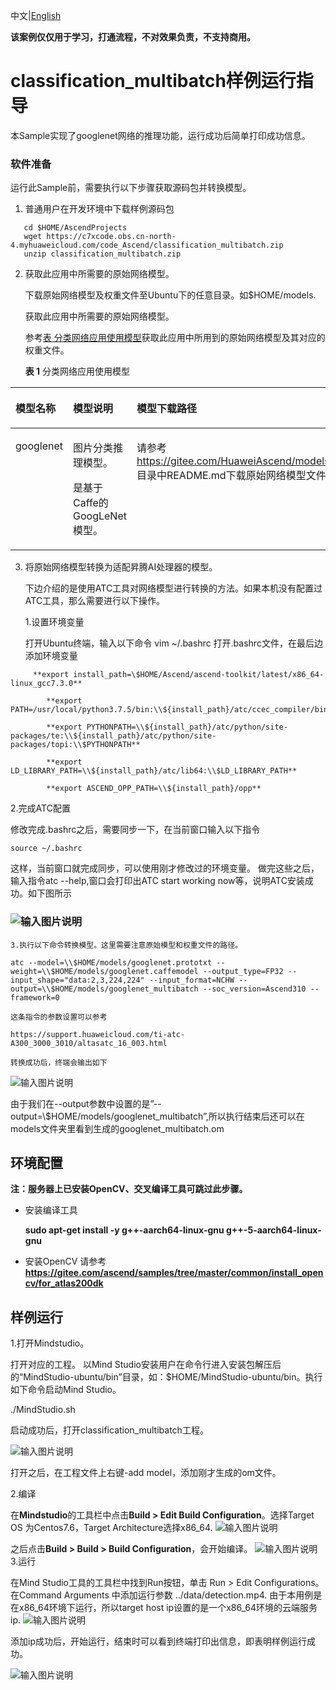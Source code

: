 中文|[English](README_EN.md)

**该案例仅仅用于学习，打通流程，不对效果负责，不支持商用。**

# classification_multibatch样例运行指导

本Sample实现了googlenet网络的推理功能，运行成功后简单打印成功信息。

### 软件准备

运行此Sample前，需要执行以下步骤获取源码包并转换模型。

1. 普通用户在开发环境中下载样例源码包

```
   cd $HOME/AscendProjects     
   wget https://c7xcode.obs.cn-north-4.myhuaweicloud.com/code_Ascend/classification_multibatch.zip
   unzip classification_multibatch.zip
```

2. 获取此应用中所需要的原始网络模型。

   下载原始网络模型及权重文件至Ubuntu下的任意目录。如$HOME/models.

   <a name="zh-cn_topic_0219108795_li2074865610364"></a>获取此应用中所需要的原始网络模型。

    参考[表 分类网络应用使用模型](#zh-cn_topic_0219108795_table19942111763710)获取此应用中所用到的原始网络模型及其对应的权重文件。

    **表 1**  分类网络应用使用模型

<a name="zh-cn_topic_0219108795_table19942111763710"></a>
<table><thead align="left"><tr id="zh-cn_topic_0219108795_row611318123710"><th class="cellrowborder" valign="top" width="11.959999999999999%" id="mcps1.2.4.1.1"><p id="zh-cn_topic_0219108795_p81141820376"><a name="zh-cn_topic_0219108795_p81141820376"></a><a name="zh-cn_topic_0219108795_p81141820376"></a>模型名称</p>
</th>
<th class="cellrowborder" valign="top" width="8.07%" id="mcps1.2.4.1.2"><p id="zh-cn_topic_0219108795_p13181823711"><a name="zh-cn_topic_0219108795_p13181823711"></a><a name="zh-cn_topic_0219108795_p13181823711"></a>模型说明</p>
</th>
<th class="cellrowborder" valign="top" width="79.97%" id="mcps1.2.4.1.3"><p id="zh-cn_topic_0219108795_p1717182378"><a name="zh-cn_topic_0219108795_p1717182378"></a><a name="zh-cn_topic_0219108795_p1717182378"></a>模型下载路径</p>
</th>
</tr>
</thead>
<tbody><tr id="zh-cn_topic_0219108795_row1119187377"><td class="cellrowborder" valign="top" width="11.959999999999999%" headers="mcps1.2.4.1.1 "><p id="zh-cn_topic_0219108795_p4745165253920"><a name="zh-cn_topic_0219108795_p4745165253920"></a><a name="zh-cn_topic_0219108795_p4745165253920"></a>googlenet</p>
</td>
<td class="cellrowborder" valign="top" width="8.07%" headers="mcps1.2.4.1.2 "><p id="zh-cn_topic_0219108795_p1874515218391"><a name="zh-cn_topic_0219108795_p1874515218391"></a><a name="zh-cn_topic_0219108795_p1874515218391"></a>图片分类推理模型。

是基于Caffe的GoogLeNet模型。</p>
</td>
<td class="cellrowborder" valign="top" width="79.97%" headers="mcps1.2.4.1.3 "><p id="zh-cn_topic_0219108795_p611318163718"><a name="zh-cn_topic_0219108795_p611318163718"></a><a name="zh-cn_topic_0219108795_p611318163718"></a>请参考<a href="https://gitee.com/HuaweiAscend/models/tree/master/computer_vision/classification/googlenet" target="_blank" rel="noopener noreferrer">https://gitee.com/HuaweiAscend/models/tree/master/computer_vision/classification/googlenet</a>目录中README.md下载原始网络模型文件及其对应的权重文件。</p>
</td>
</tr>
</tbody>
</table>

3. 将原始网络模型转换为适配昇腾AI处理器的模型。
   
   下边介绍的是使用ATC工具对网络模型进行转换的方法。如果本机没有配置过ATC工具，那么需要进行以下操作。

   1.设置环境变量

   打开Ubuntu终端，输入以下命令
   vim ~/.bashrc
   打开.bashrc文件，在最后边添加环境变量

```
     **export install_path=\$HOME/Ascend/ascend-toolkit/latest/x86_64-linux_gcc7.3.0**  

        **export PATH=/usr/local/python3.7.5/bin:\\${install_path}/atc/ccec_compiler/bin:\\${install_path}/atc/bin:\\$PATH**  

        **export PYTHONPATH=\\${install_path}/atc/python/site-packages/te:\\${install_path}/atc/python/site-packages/topi:\\$PYTHONPATH**  

        **export LD_LIBRARY_PATH=\\${install_path}/atc/lib64:\\$LD_LIBRARY_PATH**  

        **export ASCEND_OPP_PATH=\\${install_path}/opp**  

```





    
   2.完成ATC配置

   修改完成.bashrc之后，需要同步一下，在当前窗口输入以下指令

   `source ~/.bashrc`

   这样，当前窗口就完成同步，可以使用刚才修改过的环境变量。
   做完这些之后，输入指令atc --help,窗口会打印出ATC start working now等，说明ATC安装成功。如下图所示

### ![输入图片说明](https://images.gitee.com/uploads/images/2020/0918/192233_61f80ae1_7990837.png "屏幕截图.png")


    3.执行以下命令转换模型。这里需要注意原始模型和权重文件的路径。

    atc --model=\\$HOME/models/googlenet.prototxt --weight=\\$HOME/models/googlenet.caffemodel --output_type=FP32 --input_shape="data:2,3,224,224" --input_format=NCHW --output=\\$HOME/models/googlenet_multibatch --soc_version=Ascend310 --framework=0
    
    这条指令的参数设置可以参考

    https://support.huaweicloud.com/ti-atc-A300_3000_3010/altasatc_16_003.html

    转换成功后，终端会输出如下

![输入图片说明](https://images.gitee.com/uploads/images/2020/0918/192252_3d1e24b9_7990837.png "屏幕截图.png")
    
由于我们在--output参数中设置的是”--output=\\$HOME/models/googlenet_multibatch”,所以执行结束后还可以在models文件夹里看到生成的googlenet_multibatch.om

## 环境配置   

**注：服务器上已安装OpenCV、交叉编译工具可跳过此步骤。**  

- 安装编译工具  

  **sudo apt-get install -y g++\-aarch64-linux-gnu g++\-5-aarch64-linux-gnu** 

- 安装OpenCV 
  请参考 **https://gitee.com/ascend/samples/tree/master/common/install_opencv/for_atlas200dk**    

##  样例运行

1.打开Mindstudio。

打开对应的工程。
以Mind Studio安装用户在命令行进入安装包解压后的“MindStudio-ubuntu/bin”目录，如：$HOME/MindStudio-ubuntu/bin。执行如下命令启动Mind Studio。

./MindStudio.sh

启动成功后，打开classification_multibatch工程。

![输入图片说明](https://images.gitee.com/uploads/images/2020/0925/173800_ad83e919_7985487.png "屏幕截图.png")

打开之后，在工程文件上右键-add model，添加刚才生成的om文件。

2.编译

在**Mindstudio**的工具栏中点击**Build > Edit Build Configuration**。选择Target OS 为Centos7.6，Target Architecture选择x86_64.
![输入图片说明](https://images.gitee.com/uploads/images/2020/0925/173856_9df2ef4d_7985487.png "屏幕截图.png")
   

之后点击**Build > Build > Build Configuration**，会开始编译。
![输入图片说明](https://images.gitee.com/uploads/images/2020/0925/173945_8320017e_7985487.png "屏幕截图.png")
3.运行

在Mind Studio工具的工具栏中找到Run按钮，单击 Run > Edit Configurations。
在Command Arguments 中添加运行参数 ../data/detection.mp4.
由于本用例是在x86_64环境下运行，所以target host ip设置的是一个x86_64环境的云端服务ip.
![输入图片说明](https://images.gitee.com/uploads/images/2020/0925/174003_b4d47e75_7985487.png "屏幕截图.png")

添加ip成功后，开始运行，结束时可以看到终端打印出信息，即表明样例运行成功。

![输入图片说明](https://images.gitee.com/uploads/images/2020/0925/174025_6d3b76db_7985487.png "屏幕截图.png")